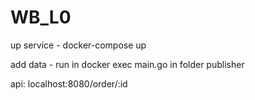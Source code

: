# WB_L0

up service - docker-compose up


add data - run in docker exec main.go in folder publisher


api:
localhost:8080/order/:id
